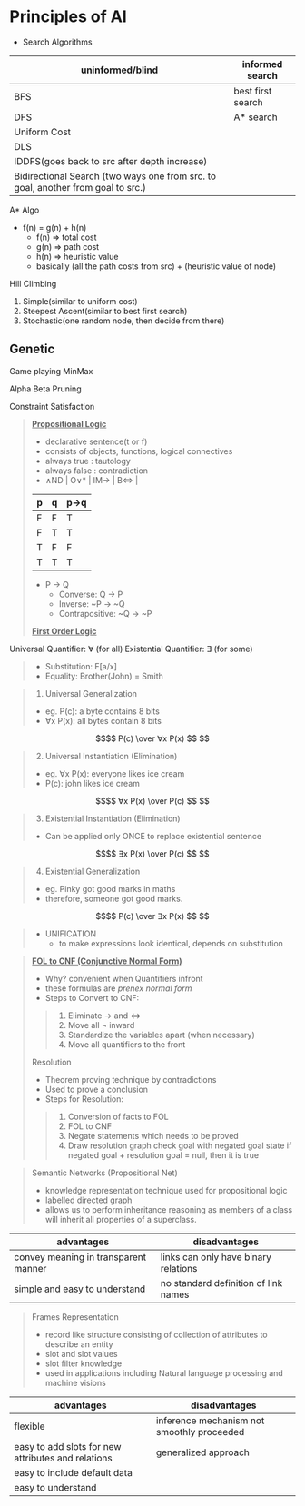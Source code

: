 # Principles of AI

- Search Algorithms

| uninformed/blind | informed search |
|------------------|-----------------|
| BFS | best first search |
| DFS | A* search |
| Uniform Cost | |
| DLS | |
| IDDFS(goes back to src after depth increase) | |
| Bidirectional Search (two ways one from src. to goal, another from goal to src.)| |

A* Algo
- f(n) = g(n) + h(n)
    - f(n) => total cost
    - g(n) => path cost
    - h(n) => heuristic value 
    - basically (all the path costs from src) + (heuristic value of node)

Hill Climbing
1. Simple(similar to uniform cost)
2. Steepest Ascent(similar to best first search)
3. Stochastic(one random node, then decide from there)

## Genetic

Game playing MinMax

Alpha Beta Pruning

Constraint Satisfaction

> <ins>**Propositional Logic**</ins>
> - declarative sentence(t or f)
> - consists of objects, functions, logical connectives
> - always true : tautology
> - always false : contradiction
> - ∧ND | O∨* | IM→ | B⇔ |
>
> | p | q | p→q |
> |---|---|-----|
> | F | F |  T  |
> | F | T |  T  |
> | T | F |  F  |
> | T | T |  T  |
> 
> - P → Q
>     - Converse: Q → P
>     - Inverse: ~P → ~Q
>     - Contrapositive: ~Q → ~P
>     
> <ins>**First Order Logic**</ins>
>
Universal Quantifier: ∀ (for all)
Existential Quantifier: ∃ (for some)
>
> - Substitution: F[a/x]
> - Equality: Brother(John) = Smith

> 1. Universal Generalization
>   - eg. P(c): a byte contains 8 bits
>   - ∀x P(x): all bytes contain 8 bits
```math
$$ P(c) \over ∀x P(x) $$ 
```

> 2. Universal Instantiation (Elimination)
>   - eg. ∀x P(x): everyone likes ice cream
>   - P(c): john likes ice cream
```math
$$ ∀x P(x) \over P(c) $$ 
```

> 3. Existential Instantiation (Elimination)
>   - Can be applied only ONCE to replace existential sentence 
>   
```math
$$ ∃x P(x) \over P(c) $$ 
```

> 4. Existential Generalization
>   - eg. Pinky got good marks in maths
>   - therefore, someone got good marks.
```math
$$ P(c) \over ∃x P(x) $$ 
```

> - UNIFICATION
>     - to make expressions look identical, depends on substitution
>

> <ins>**FOL to CNF (Conjunctive Normal Form)**</ins>
> - Why? convenient when Quantifiers infront
> - these formulas are *prenex normal form*
> - Steps to Convert to CNF:
>> 1. Eliminate → and ⇔
>> 2. Move all ¬ inward
>> 3. Standardize the variables apart (when necessary)
>> 4. Move all quantifiers to the front
>
> Resolution
> - Theorem proving technique by contradictions
> - Used to prove a conclusion
> - Steps for Resolution:
>> 1. Conversion of facts to FOL
>> 2. FOL to CNF
>> 3. Negate statements which needs to be proved
>> 4. Draw resolution graph
>> check goal with negated goal state
>> if negated goal + resolution goal = null, then it is true

> Semantic Networks (Propositional Net)
> - knowledge representation technique used for propositional logic
> - labelled directed graph
> - allows us to perform inheritance reasoning as members of a class will inherit all properties of a superclass.

| advantages | disadvantages |
|------------|---------------|
| convey meaning in transparent manner | links can only have binary relations |
| simple and easy to understand | no standard definition of link names | 


> Frames Representation
> - record like structure consisting of collection of attributes to describe an entity
> - slot and slot values
> - slot filter knowledge
> - used in applications including Natural language processing and machine visions

| advantages | disadvantages |
|------------|---------------|
| flexible | inference mechanism not smoothly proceeded |
| easy to add slots for new attributes and relations | generalized approach |
| easy to include default data |  |
| easy to understand |   |
